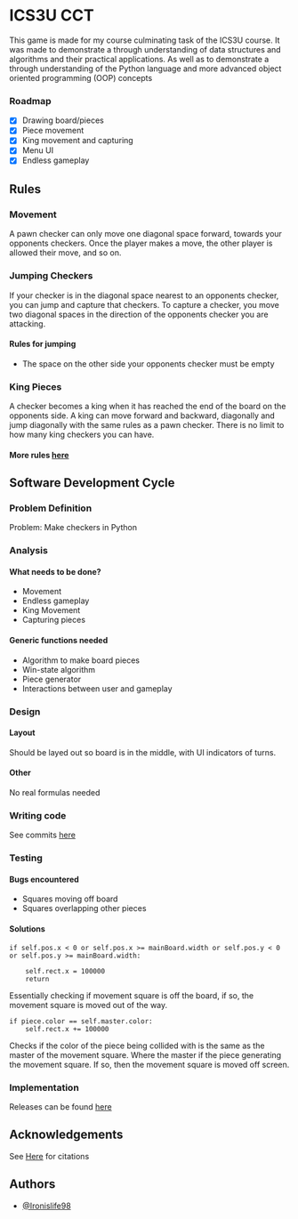 
# ICS3U CCT

This game is made for my course culminating task of the ICS3U course. It was made to demonstrate a through understanding of data structures and algorithms and their practical applications. As well as to demonstrate a through understanding of the Python language and more advanced object oriented programming (OOP) concepts


### Roadmap


- [x] Drawing board/pieces
- [x] Piece movement
- [x] King movement and capturing
- [x] Menu UI
- [x] Endless gameplay

## Rules
### Movement
A pawn checker can only move one diagonal space forward, towards your opponents checkers.
Once the player makes a move, the other player is allowed their move, and so on.

### Jumping Checkers
If your checker is in the diagonal space nearest to an opponents checker, you can jump and
capture that checkers. To capture a checker, you move two diagonal spaces in the direction
of the opponents checker you are attacking.
#### Rules for jumping
- The space on the other side your opponents checker must be empty

### King Pieces
A checker becomes a king when it has reached the end of the board on the opponents side.
A king can move forward and backward, diagonally and jump diagonally with the same rules as
a pawn checker. There is no limit to how many king checkers you can have.

#### More rules [here](https://www.wikihow.com/Play-Checkers)


## Software Development Cycle

### Problem Definition
Problem: Make checkers in Python

### Analysis
#### What needs to be done?
- Movement
- Endless gameplay
- King Movement
- Capturing pieces

#### Generic functions needed
- Algorithm to make board pieces
- Win-state algorithm
- Piece generator
- Interactions  between user and gameplay

### Design
#### Layout
Should be layed out so board is in the middle, with UI indicators of turns. 

#### Other
No real formulas needed

### Writing code
See commits [here](https://github.com/Ironislife98/ICS3U-CCT/commits/main)

### Testing
#### Bugs encountered
- Squares moving off board
- Squares overlapping other pieces

#### Solutions
```
if self.pos.x < 0 or self.pos.x >= mainBoard.width or self.pos.y < 0 or self.pos.y >= mainBoard.width:

    self.rect.x = 100000
    return 
```
Essentially checking if movement square is off the board, if so, the movement square is moved out of the way.

```
if piece.color == self.master.color:
    self.rect.x += 100000
```
Checks if the color of the piece being collided with is the same as the master of the movement square. Where the master if the piece generating the movement square. If so, then the movement square is moved off screen.

### Implementation
Releases can be found [here](https://github.com/Ironislife98/ICS3U-CCT/releases)
## Acknowledgements
See [Here](https://docs.google.com/document/d/1RqiBmbadei_6bYUjA1werJNm_PFnq0WH54d84ZVi_D8/edit?usp=sharing) for citations




## Authors

- [@Ironislife98](https://www.github.com/Ironislife98)

